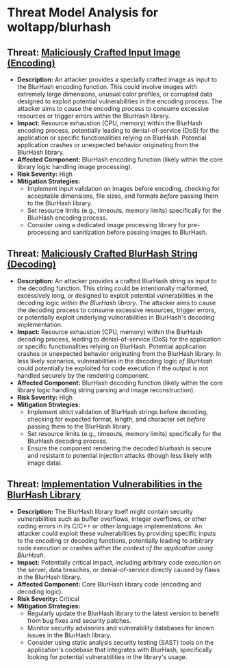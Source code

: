 # Threat Model Analysis for woltapp/blurhash

## Threat: [Maliciously Crafted Input Image (Encoding)](./threats/maliciously_crafted_input_image__encoding_.md)

* **Description:** An attacker provides a specially crafted image as input to the BlurHash encoding function. This could involve images with extremely large dimensions, unusual color profiles, or corrupted data designed to exploit potential vulnerabilities in the encoding process. The attacker aims to cause the encoding process to consume excessive resources or trigger errors within the BlurHash library.
* **Impact:** Resource exhaustion (CPU, memory) within the BlurHash encoding process, potentially leading to denial-of-service (DoS) for the application or specific functionalities relying on BlurHash. Potential application crashes or unexpected behavior originating from the BlurHash library.
* **Affected Component:** BlurHash encoding function (likely within the core library logic handling image processing).
* **Risk Severity:** High
* **Mitigation Strategies:**
    * Implement input validation on images before encoding, checking for acceptable dimensions, file sizes, and formats *before* passing them to the BlurHash library.
    * Set resource limits (e.g., timeouts, memory limits) specifically for the BlurHash encoding process.
    * Consider using a dedicated image processing library for pre-processing and sanitization before passing images to BlurHash.

## Threat: [Maliciously Crafted BlurHash String (Decoding)](./threats/maliciously_crafted_blurhash_string__decoding_.md)

* **Description:** An attacker provides a crafted BlurHash string as input to the decoding function. This string could be intentionally malformed, excessively long, or designed to exploit potential vulnerabilities in the decoding logic *within the BlurHash library*. The attacker aims to cause the decoding process to consume excessive resources, trigger errors, or potentially exploit underlying vulnerabilities in BlurHash's decoding implementation.
* **Impact:** Resource exhaustion (CPU, memory) within the BlurHash decoding process, leading to denial-of-service (DoS) for the application or specific functionalities relying on BlurHash. Potential application crashes or unexpected behavior originating from the BlurHash library. In less likely scenarios, vulnerabilities in the decoding logic *of BlurHash* could potentially be exploited for code execution if the output is not handled securely by the rendering component.
* **Affected Component:** BlurHash decoding function (likely within the core library logic handling string parsing and image reconstruction).
* **Risk Severity:** High
* **Mitigation Strategies:**
    * Implement strict validation of BlurHash strings before decoding, checking for expected format, length, and character set *before* passing them to the BlurHash library.
    * Set resource limits (e.g., timeouts, memory limits) specifically for the BlurHash decoding process.
    * Ensure the component rendering the decoded blurhash is secure and resistant to potential injection attacks (though less likely with image data).

## Threat: [Implementation Vulnerabilities in the BlurHash Library](./threats/implementation_vulnerabilities_in_the_blurhash_library.md)

* **Description:** The BlurHash library itself might contain security vulnerabilities such as buffer overflows, integer overflows, or other coding errors in its C/C++ or other language implementations. An attacker could exploit these vulnerabilities by providing specific inputs to the encoding or decoding functions, potentially leading to arbitrary code execution or crashes *within the context of the application using BlurHash*.
* **Impact:** Potentially critical impact, including arbitrary code execution on the server, data breaches, or denial-of-service directly caused by flaws in the BlurHash library.
* **Affected Component:** Core BlurHash library code (encoding and decoding logic).
* **Risk Severity:** Critical
* **Mitigation Strategies:**
    * Regularly update the BlurHash library to the latest version to benefit from bug fixes and security patches.
    * Monitor security advisories and vulnerability databases for known issues in the BlurHash library.
    * Consider using static analysis security testing (SAST) tools on the application's codebase that integrates with BlurHash, specifically looking for potential vulnerabilities in the library's usage.

